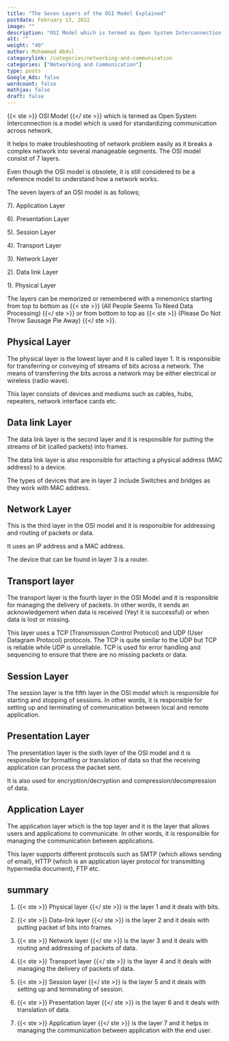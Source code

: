 ```yaml
---
title: "The Seven Layers of the OSI Model Explained"
postdate: February 13, 2022
image: ""
description: "OSI Model which is termed as Open System Interconnection is a model which is used for standardizing communication across network. It consist of seven layers. The Application, Presentation, Session, Transport, Network, Data link and Physical Layer"
alt: ""
weight: "40"
author: Mohammad Abdul
categorylink: /categories/networking-and-communication
categories: ["Networking and Communication"]
type: posts
Google_Ads: false
wordcount: false
mathjax: false
draft: false
---
```


{{< ste >}} OSI Model {{</ ste >}} which is termed as Open System Interconnection is a model which is used for standardizing communication across network.

It helps to make troubleshooting of network problem easily as it breaks a complex network into several manageable segments. The OSI model consist of 7 layers.

Even though the OSI model is obsolete, it is still considered to be a reference model to understand how a network works.

The seven layers of an OSI model is as follows;

7). Application Layer

6). Presentation Layer

5). Session Layer

4). Transport Layer

3). Network Layer

2). Data link Layer

1). Physical Layer

The layers can be memorized or remembered with a mnemonics starting from top to bottom as {{< ste >}} (All People Seems To Need Data Processing) {{</ ste >}} or from bottom to top as {{< ste >}} (Please Do Not Throw Sausage Pie Away) {{</ ste >}}.

## Physical Layer

The physical layer is the lowest layer and it is called layer 1. It is responsible for transferring or conveying of streams of bits across a network. The means of transferring the bits across a network may be either electrical or wireless (radio wave).

This layer consists of devices and mediums such as cables, hubs, repeaters, network interface cards etc.

## Data link Layer

The data link layer is the second layer and it is responsible for putting the streams of bit (called packets) into frames.

The data link layer is also responsible for attaching a physical address (MAC address) to a device.

The types of devices that are in layer 2 include
Switches and bridges as they work with MAC address.

## Network Layer

This is the third layer in the OSI model and it is responsible for addressing and routing of packets or data.

It uses an IP address and a MAC address.

The device that can be found in layer 3 is a router.

## Transport layer

The transport layer is the fourth layer in the OSI Model and it is responsible for managing the delivery of packets. In other words, it sends an acknowledgement when data is received (Yey! it is successful) or when data is lost or missing.

This layer uses a TCP (Transmission Control Protocol) and UDP (User Datagram Protocol) protocols. The TCP is quite similar to the UDP but TCP is reliable while UDP is unreliable. TCP is used for error handling and sequencing to ensure that there are no missing packets or data.

## Session Layer

The session layer is the fifth layer in the OSI model which is responsible for starting and stopping of sessions. In other words, it is responsible for setting up and terminating of communication between local and remote application.

## Presentation Layer

The presentation layer is the sixth layer of the OSI model and it is responsible for formatting or translation of data so that the receiving application can process the packet sent.

It is also used for encryption/decryption and compression/decompression of data.

## Application Layer

The application layer which is the top layer and it is the layer that allows users and applications to communicate. In other words, it is responsible for managing the communication between applications.

This layer supports different protocols such as SMTP (which allows sending of email), HTTP (which is an application layer protocol for transmitting hypermedia document), FTP etc.

## summary

1. {{< ste >}} Physical layer {{</ ste >}} is the layer 1 and it deals with bits.

2. {{< ste >}} Data-link layer {{</ ste >}} is the layer 2 and it deals with putting packet of bits into frames.

3. {{< ste >}} Network layer {{</ ste >}} is the layer 3 and it deals with routing and addressing of packets of data.

4. {{< ste >}} Transport layer {{</ ste >}} is the layer 4 and it deals with managing the delivery of packets of data.

5. {{< ste >}} Session layer {{</ ste >}} is the layer 5 and it deals with setting up and terminating of session.

6. {{< ste >}} Presentation layer {{</ ste >}} is the layer 6 and it deals with translation of data.

7. {{< ste >}} Application layer {{</ ste >}} is the layer 7 and it helps in managing the communication between application with the end user.
